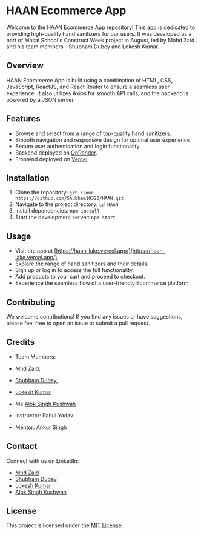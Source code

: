 # HAAN Ecommerce App

Welcome to the HAAN Ecommerce App repository! This app is dedicated to providing high-quality hand sanitizers for our users. It was developed as a part of Masai School's Construct Week project in August, led by Mohd Zaid and his team members - Shubham Dubey and Lokesh Kumar.

## Overview

HAAN Ecommerce App is built using a combination of HTML, CSS, JavaScript, ReactJS, and React Router to ensure a seamless user experience. It also utilizes Axios for smooth API calls, and the backend is powered by a JSON server.

## Features

- Browse and select from a range of top-quality hand sanitizers.
- Smooth navigation and responsive design for optimal user experience.
- Secure user authentication and login functionality.
- Backend deployed on [OnRender](https://haanproject.onrender.com).
- Frontend deployed on [Vercel](https://haan-lake.vercel.app/).

## Installation

1. Clone the repository: `git clone https://github.com/Shubham10320/HAAN.git`
2. Navigate to the project directory: `cd HAAN`
3. Install dependencies: `npm install`
4. Start the development server: `npm start`

## Usage

- Visit the app at [https://haan-lake.vercel.app/](https://haan-lake.vercel.app/).
- Explore the range of hand sanitizers and their details.
- Sign up or log in to access the full functionality.
- Add products to your cart and proceed to checkout.
- Experience the seamless flow of a user-friendly Ecommerce platform.

## Contributing

We welcome contributions! If you find any issues or have suggestions, please feel free to open an issue or submit a pull request.

## Credits

- Team Members:
- [Mhd Zaid](https://github.com/MohdZaid96),
- [Shubham Dubey](https://github.com/Shubham10320),
- [Lokesh Kumar](https://github.com/lokeshkumar111)
- Me [Alok Singh Kushwah](https://github.com/askushw07)
  
- Instructor: Rahul Yadav
- Mentor: Ankur Singh

## Contact

Connect with us on LinkedIn:

- [Mhd Zaid](https://www.linkedin.com/in/mhd-zaid/)
- [Shubham Dubey](linkedin.com/in/shubham-chaubey-a232a7241)
- [Lokesh Kumar](https://www.linkedin.com/in/lokesh-kumar-001/)
- [Alok Singh Kushwah](linkedin.com/in/alok-singh-kushwah-104191209)

## License

This project is licensed under the [MIT License](LICENSE).

